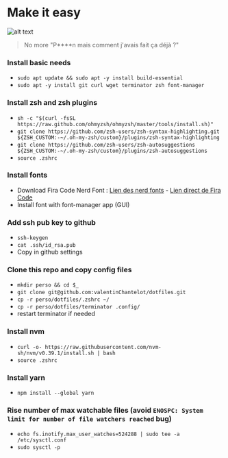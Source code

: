 # Make it easy

![alt text](https://github.com/valentinChantelot/dotfiles/img/master/victory.jpg?raw=true)

> No more "P\*\*\*\*n mais comment j'avais fait ça déjà ?"

### Install basic needs

-   `sudo apt update && sudo apt -y install build-essential`
-   `sudo apt -y install git curl wget terminator zsh font-manager`

### Install zsh and zsh plugins

-   `sh -c "$(curl -fsSL https://raw.github.com/ohmyzsh/ohmyzsh/master/tools/install.sh)"`
-   `git clone https://github.com/zsh-users/zsh-syntax-highlighting.git ${ZSH_CUSTOM:-~/.oh-my-zsh/custom}/plugins/zsh-syntax-highlighting`
-   `git clone https://github.com/zsh-users/zsh-autosuggestions ${ZSH_CUSTOM:-~/.oh-my-zsh/custom}/plugins/zsh-autosuggestions`
-   `source .zshrc`

### Install fonts

-   Download Fira Code Nerd Font : [Lien des nerd fonts](https://www.nerdfonts.com/font-downloads) - [Lien direct de Fira Code](https://github.com/ryanoasis/nerd-fonts/releases/download/v2.2.2/FiraCode.zip)
-   Install font with font-manager app (GUI)

### Add ssh pub key to github

-   `ssh-keygen`
-   `cat .ssh/id_rsa.pub`
-   Copy in github settings

### Clone this repo and copy config files

-   `mkdir perso && cd $_`
-   `git clone git@github.com:valentinChantelot/dotfiles.git`
-   `cp -r perso/dotfiles/.zshrc ~/`
-   `cp -r perso/dotfiles/terminator .config/`
-   restart terminator if needed

### Install nvm

-   `curl -o- https://raw.githubusercontent.com/nvm-sh/nvm/v0.39.1/install.sh | bash`
-   `source .zshrc`

### Install yarn

-   `npm install --global yarn`

### Rise number of max watchable files (avoid `ENOSPC: System limit for number of file watchers reached` bug)

-   `echo fs.inotify.max_user_watches=524288 | sudo tee -a /etc/sysctl.conf`
-   `sudo sysctl -p`
